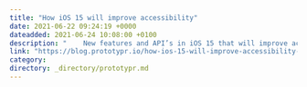 ```yaml
---
title: "How iOS 15 will improve accessibility"
date: 2021-06-22 09:24:19 +0000
dateadded: 2021-06-24 10:08:00 +0100
description: "    New features and API’s in iOS 15 that will improve accessibility on iPhone.  Continue reading on Prototypr »  "
link: "https://blog.prototypr.io/how-ios-15-will-improve-accessibility-f136cde2cf6e?source=rss----eb297ea1161a---4"
category:
directory: _directory/prototypr.md
---
```

